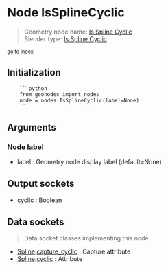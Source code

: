 
# Node IsSplineCyclic

> Geometry node name: [Is Spline Cyclic](https://docs.blender.org/manual/en/latest/modeling/geometry_nodes/curve/is_spline_cyclic.html)<br>
  Blender type: [Is Spline Cyclic](https://docs.blender.org/api/current/bpy.types.GeometryNodeInputSplineCyclic.html)
  
<sub>go to [index](/docs/index.md)</sub>

Initialization
--------------
        
        ```python
        from geonodes import nodes
        node = nodes.IsSplineCyclic(label=None)
        ```



## Arguments


### Node label

- label : Geometry node display label (default=None)

## Output sockets

- cyclic : Boolean

## Data sockets

> Data socket classes implementing this node.
  
  
- [Spline](/docs/sockets/Spline.md).[capture_cyclic](/docs/sockets/Spline.md#capture_cyclic) : Capture attribute
- [Spline](/docs/sockets/Spline.md).[cyclic](/docs/sockets/Spline.md#cyclic) : Attribute
  
